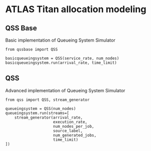 # ATLAS Titan allocation modeling

## QSS Base
Basic implementation of Queueing System Simulator

    from qssbase import QSS

    basicqueueingsystem = QSS(service_rate, num_nodes)
    basicqueueingsystem.run(arrival_rate, time_limit)

## QSS
Advanced implementation of Queueing System Simulator

    from qss import QSS, stream_generator
    
    queueingsystem = QSS(num_nodes)
    queueingsystem.run(streams=[
        stream_generator(arrival_rate, 
                         execution_rate, 
                         num_nodes_per_job, 
                         source_label, 
                         num_generated_jobs, 
                         time_limit)
    ])
